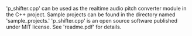 'p_shifter.cpp' can be used as the realtime audio pitch converter module in the C++ project.
Sample projects can be found in the directory named 'sample_projects.'
'p_shifter.cpp' is an open source software published under MIT license.
See 'readme.pdf' for details.
